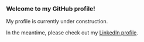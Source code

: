 ### Welcome to my GitHub profile!

My profile is currently under construction.

In the meantime, please check out my [LinkedIn profile](linkedin.com/in/cam-harvey-787670a3).

